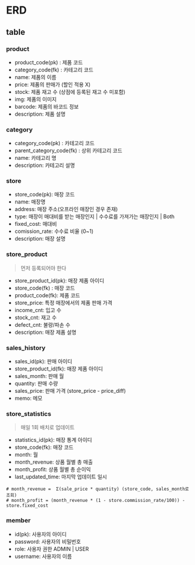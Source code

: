 # ERD

## table

### product

- product_code(pk) : 제품 코드
- category_code(fk) : 카테고리 코드
- name: 제품의 이름
- price: 제품의 판매가 (할인 적용 X)
- stock: 제품 재고 수 (상점에 등록된 재고 수 미포함)
- img: 제품의 이미지
- barcode: 제품의 바코드 정보
- description: 제품 설명

### category

- category_code(pk) : 카테고리 코드
- parent_category_code(fk) : 상위 카테고리 코드
- name: 카테고리 명
- description: 카테고리 설명

### store

- store_code(pk): 매장 코드
- name: 매장명
- address: 매장 주소(오프라인 매장인 경우 존재)
- type: 매장이 매대비를 받는 매장인지 | 수수료를 가져가는 매장인지 | Both
- fixed_cost: 매대비
- comission_rate: 수수료 비율 (0~1)
- description: 매장 설명

### store_product

> 먼저 등록되어야 한다

- store_product_id(pk): 매장 제품 아이디
- store_code(fk) : 매장 코드
- product_code(fk): 제품 코드
- store_price: 특정 매장에서의 제품 판매 가격
- income_cnt: 입고 수
- stock_cnt: 재고 수
- defect_cnt: 불량/파손 수
- description: 매장 제품 설명

### sales_history

- sales_id(pk): 판매 아이디
- store_product_id(fk): 매장 제품 아이디
- sales_month: 판매 월
- quantity: 판매 수량
- sales_price: 판매 가격 (store_price - price_diff)
- memo: 메모

### store_statistics

> 매일 1회 배치로 업데이트

- statistics_id(pk): 매장 통계 아이디
- store_code(fk): 매장 코드
- month: 월
- month_revenue: 상품 월별 총 매출
- month_profit: 상품 월별 총 순이익
- last_updated_time: 마지막 업데이트 일시

```
# month_revenue =  Σ(sale_price * quantity) (store_code, sales_month로 조회)
# month_profit = (month_revenue * (1 - store.commission_rate/100)) - store.fixed_cost
```

### member

- id(pk): 사용자의 아이디
- password: 사용자의 비밀번호
- role: 사용자 권한 ADMIN | USER
- username: 사용자의 이름
